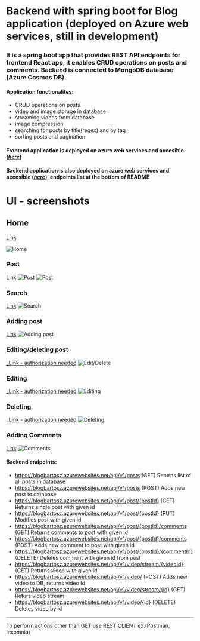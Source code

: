 # Backend with spring boot for Blog application (deployed on Azure web services, still in development)

### It is a spring boot app that provides REST API endpoints for frontend React app, it enables CRUD operations on posts and comments. Backend is connected to MongoDB database (Azure Cosmos DB).

#### Application functionalites:
- CRUD operations on posts
- video and image storage in database
- streaming videos from database 
- image compression
- searching for posts by title(regex) and by tag
- sorting posts and pagination

#### Frontend application is deployed on azure web services and accesible (_[here](https://bartosztanski.azurewebsites.net "bartosztanski.azurewebsites.net")_)
#### Backend application is also deployed on azure web services and accesible (_[here](https://blogbartosz.azurewebsites.net/ "blogbartosz.azurewebsites.net")_), endpoints list at the bottom of README

# UI - screenshots

## Home 
[ Link](https://bartosztanski.azurewebsites.net)

![Home](screenshots/MainPage.PNG)

### Post
[ Link](https://bartosztanski.azurewebsites.net/posts/6523bc7072bf6b63d22092e8?postIndex=0)
![Post](screenshots/Posts1.PNG)
![Post](screenshots/Post2.PNG)

### Search
[ Link](https://bartosztanski.azurewebsites.net)
![Search](screenshots/Search.PNG)

### Adding post
[ Link](https://bartosztanski.azurewebsites.net/posts/createPost)
![Adding post](screenshots/AddingPost.PNG)

### Editing/deleting post
[_Link - authorization needed](https://bartosztanski.azurewebsites.net/posts/6501fadf13f41a7dc052d57a)
![Edit/Delete](screenshots/Editing-deleting.PNG)

### Editing
[_Link - authorization needed](https://bartosztanski.azurewebsites.net/posts/edit/6501fadf13f41a7dc052d57a)
![Editing](screenshots/Editing.PNG)

### Deleting
[_Link - authorization needed](https://bartosztanski.azurewebsites.net/posts/6501fadf13f41a7dc052d57a)
![Deleting](screenshots/Deleting.PNG)


### Adding Comments
[ Link](https://bartosztanski.azurewebsites.net/posts/6523bc7072bf6b63d22092e8?postIndex=0)
![Comments](screenshots/Comment.PNG)

#### Backend endpoints:
- https://blogbartosz.azurewebsites.net/api/v1/posts (GET) Returns list of all posts in database
- https://blogbartosz.azurewebsites.net/api/v1/posts (POST) Adds new post to database
- https://blogbartosz.azurewebsites.net/api/v1/post/{postId} (GET) Returns single post with given id
- https://blogbartosz.azurewebsites.net/api/v1/post/{postId} (PUT) Modifies post with given id
- https://blogbartosz.azurewebsites.net/api/v1/post/{postId}/comments (GET) Returns comments to post with given id
- https://blogbartosz.azurewebsites.net/api/v1/post/{postId}/comments (POST) Adds new comment to post with given id
- https://blogbartosz.azurewebsites.net/api/v1/post/{postId}/{commentId} (DELETE) Deletes comment with given id from post
- https://blogbartosz.azurewebsites.net/api/v1/video/stream/{videoId} (GET) Returns video with given id
- https://blogbartosz.azurewebsites.net/api/v1/video/ (POST) Adds new video to DB, returns video Id
- https://blogbartosz.azurewebsites.net/api/v1/video/stream/{id} (GET) Returs video stream
- https://blogbartosz.azurewebsites.net/api/v1/video/{id} (DELETE) Deletes video by id 
***

To perform actions other than GET use REST CLIENT ex.(Postman, Insomnia)
